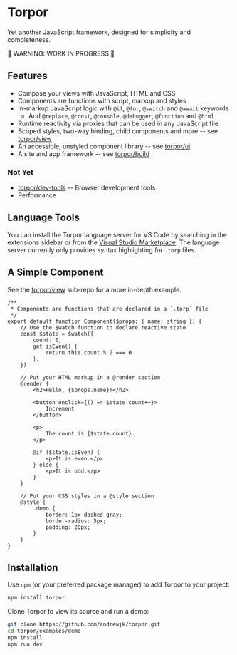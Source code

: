 # Torpor

Yet another JavaScript framework, designed for simplicity and completeness.

🚧 WARNING: WORK IN PROGRESS 🚧

## Features

- Compose your views with JavaScript, HTML and CSS
- Components are functions with script, markup and styles
- In-markup JavaScript logic with `@if`, `@for`, `@switch` and `@await` keywords
  - And `@replace`, `@const`, `@console`, `@debugger`, `@function` and `@html`
- Runtime reactivity via proxies that can be used in any JavaScript file
- Scoped styles, two-way binding, child components and more -- see [torpor/view](./packages/view)
- An accessible, unstyled component library -- see [torpor/ui](./packages/ui)
- A site and app framework -- see [torpor/build](./packages/build)

### Not Yet

- [torpor/dev-tools](./dev-tools) -- Browser development tools
- Performance

## Language Tools

You can install the Torpor language server for VS Code by searching in the extensions sidebar or from the [Visual Studio Marketplace](https://marketplace.visualstudio.com/items?itemName=Torpor.torpor). The language server currently only provides syntax highlighting for `.torp` files.

## A Simple Component

See the [torpor/view](./packages/view) sub-repo for a more in-depth example.

```
/**
 * Components are functions that are declared in a `.torp` file
 */
export default function Component($props: { name: string }) {
    // Use the $watch function to declare reactive state
    const $state = $watch({
        count: 0,
        get isEven() {
            return this.count % 2 === 0
        },
    })

    // Put your HTML markup in a @render section
    @render {
        <h2>Hello, {$props.name}!</h2>

        <button onclick={() => $state.count++}>
            Increment
        </button>

        <p>
            The count is {$state.count}.
        </p>

        @if ($state.isEven) {
            <p>It is even.</p>
        } else {
            <p>It is odd.</p>
        }
    }

    // Put your CSS styles in a @style section
    @style {
        .demo {
            border: 1px dashed gray;
            border-radius: 5px;
            padding: 20px;
        }
    }
}

```

## Installation

Use `npm` (or your preferred package manager) to add Torpor to your project:

```bash
npm install torpor
```

Clone Torpor to view its source and run a demo:

```bash
git clone https://github.com/andrewjk/torpor.git
cd torpor/examples/demo
npm install
npm run dev
```
